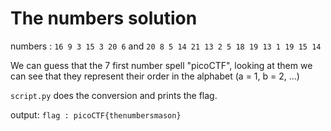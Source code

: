 # The numbers solution

numbers : `16 9 3 15 3 20 6` and `20 8 5 14 21 13 2 5 18 19 13 1 19 15 14`

We can guess that the 7 first number spell "picoCTF", looking at them we can see that they represent their order in the alphabet (a = 1, b = 2, ...)

`script.py` does the conversion and prints the flag.

output: `flag : picoCTF{thenumbersmason}`
